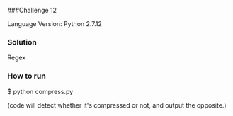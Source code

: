 ###Challenge 12

Language Version: Python 2.7.12


### Solution

Regex

### How to run

$ python compress.py

(code will detect whether it's compressed or not, and output the opposite.)
